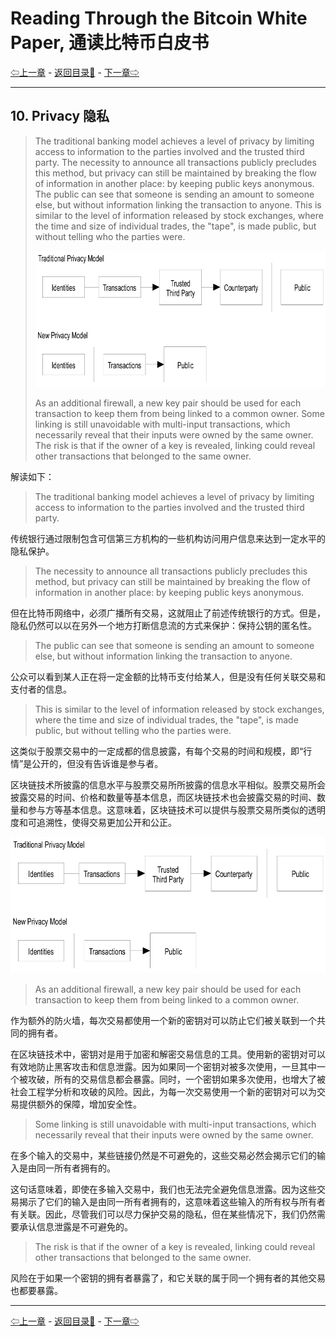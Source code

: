 # Reading Through the Bitcoin White Paper, 通读比特币白皮书

[⇦上一章](wp09.md) - [返回目录📖](whitepaper.md) - [下一章⇨](wp11.md)

---

## 10. Privacy 隐私

> The traditional banking model achieves a level of privacy by limiting access to information to the parties involved and the trusted third party. The necessity to announce all transactions publicly precludes this method, but privacy can still be maintained by breaking the flow of information in another place: by keeping public keys anonymous. The public can see that someone is sending an amount to someone else, but without information linking the transaction to anyone. This is similar to the level of information released by stock exchanges, where the time and size of individual trades, the "tape", is made public, but without telling who the parties were.
>
> <a href="http://www.bitcoinpaper.info/wp-content/uploads/2014/02/bitcoin-paper-p6-img1.png"><img loading="lazy" alt="" src="../images/bitcoin-paper-p6-img1-700.png" class="aligncenter size-full" width="700" height="218"></a>
>
> As an additional firewall, a new key pair should be used for each transaction to keep them from being linked to a common owner. Some linking is still unavoidable with multi-input transactions, which necessarily reveal that their inputs were owned by the same owner. The risk is that if the owner of a key is revealed, linking could reveal other transactions that belonged to the same owner.

解读如下：

> The traditional banking model achieves a level of privacy by limiting access to information to the parties involved and the trusted third party. 

传统银行通过限制包含可信第三方机构的一些机构访问用户信息来达到一定水平的隐私保护。

> The necessity to announce all transactions publicly precludes this method, but privacy can still be maintained by breaking the flow of information in another place: by keeping public keys anonymous. 

但在比特币网络中，必须广播所有交易，这就阻止了前述传统银行的方式。但是，隐私仍然可以以在另外一个地方打断信息流的方式来保护：保持公钥的匿名性。

> The public can see that someone is sending an amount to someone else, but without information linking the transaction to anyone. 

公众可以看到某人正在将一定金额的比特币支付给某人，但是没有任何关联交易和支付者的信息。

> This is similar to the level of information released by stock exchanges, where the time and size of individual trades, the "tape", is made public, but without telling who the parties were.

这类似于股票交易中的一定成都的信息披露，有每个交易的时间和规模，即“行情”是公开的，但没有告诉谁是参与者。

区块链技术所披露的信息水平与股票交易所所披露的信息水平相似。股票交易所会披露交易的时间、价格和数量等基本信息，而区块链技术也会披露交易的时间、数量和参与方等基本信息。这意味着，区块链技术可以提供与股票交易所类似的透明度和可追溯性，使得交易更加公开和公正。

<img loading="lazy" alt="" src="../images/bitcoin-paper-p6-img1-700.png" class="aligncenter size-full" width="700" height="218">

> As an additional firewall, a new key pair should be used for each transaction to keep them from being linked to a common owner. 

作为额外的防火墙，每次交易都使用一个新的密钥对可以防止它们被关联到一个共同的拥有者。

在区块链技术中，密钥对是用于加密和解密交易信息的工具。使用新的密钥对可以有效地防止黑客攻击和信息泄露。因为如果同一个密钥对被多次使用，一旦其中一个被攻破，所有的交易信息都会暴露。同时，一个密钥如果多次使用，也增大了被社会工程学分析和攻破的风险。因此，为每一次交易使用一个新的密钥对可以为交易提供额外的保障，增加安全性。

> Some linking is still unavoidable with multi-input transactions, which necessarily reveal that their inputs were owned by the same owner. 

在多个输入的交易中，某些链接仍然是不可避免的，这些交易必然会揭示它们的输入是由同一所有者拥有的。

这句话意味着，即使在多输入交易中，我们也无法完全避免信息泄露。因为这些交易揭示了它们的输入是由同一所有者拥有的，这意味着这些输入的所有权与所有者有关联。因此，尽管我们可以尽力保护交易的隐私，但在某些情况下，我们仍然需要承认信息泄露是不可避免的。

> The risk is that if the owner of a key is revealed, linking could reveal other transactions that belonged to the same owner.

风险在于如果一个密钥的拥有者暴露了，和它关联的属于同一个拥有者的其他交易也都要暴露。

---

[⇦上一章](wp09.md) - [返回目录📖](whitepaper.md) - [下一章⇨](wp11.md)
